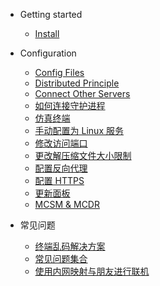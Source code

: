- Getting started
  - [Install](getting-stared/manual-install.md)

- Configuration
  - [Config Files](configuration/Where-is-config-file.md)
  - [Distributed Principle](configuration/Distributed-Principle.md)
  - [Connect Other Servers](configuration/Connect-other-servers.md)
  - [如何连接守护进程](tutorial/connect_daemon.md)
  - [仿真终端](tutorial/pty.md)
  - [手动配置为 Linux 服务](tutorial/to_service.md)
  - [修改访问端口](tutorial/modify_port.md)
  - [更改解压缩文件大小限制](tutorial/delete_file_unzip_limit.md)
  - [配置反向代理](tutorial/simple_reverse_proxy.md)
  - [配置 HTTPS](tutorial/reverse_proxy+ssl.md)
  - [更新面板](tutorial/update_mcsm.md)
  - [MCSM & MCDR](tutorial/mcdr.md)

- 常见问题

  - [终端乱码解决方案](tutorial/code.md)
  - [常见问题集合](qa/common_qa.md)
  - [使用内网映射与朋友进行联机](tutorial/openfrp.md)
